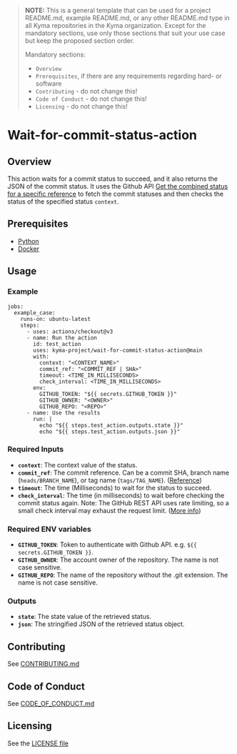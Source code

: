 > **NOTE:** This is a general template that can be used for a project README.md, example README.md, or any other README.md type in all Kyma repositories in the Kyma organization. Except for the mandatory sections, use only those sections that suit your use case but keep the proposed section order.
>
> Mandatory sections: 
> - `Overview`
> - `Prerequisites`, if there are any requirements regarding hard- or software
> - `Contributing` - do not change this!
> - `Code of Conduct` - do not change this!
> - `Licensing` - do not change this!

# Wait-for-commit-status-action

## Overview
This action waits for a commit status to succeed, and it also returns the JSON of the commit status. It uses the Github API [Get the combined status for a specific reference](https://docs.github.com/en/rest/commits/statuses?apiVersion=2022-11-28#get-the-combined-status-for-a-specific-reference) to fetch the commit statuses and then checks the status of the specified status `context`.

## Prerequisites

- [Python](https://www.python.org/)
- [Docker](https://www.docker.com/)

## Usage

### Example
```
jobs:
  example_case:
    runs-on: ubuntu-latest
    steps:
      - uses: actions/checkout@v3
      - name: Run the action
        id: test_action
        uses: kyma-project/wait-for-commit-status-action@main
        with:
          context: "<CONTEXT_NAME>"
          commit_ref: "<COMMIT_REF | SHA>"
          timeout: <TIME_IN_MILLISECONDS>
          check_interval: <TIME_IN_MILLISECONDS>
        env:
          GITHUB_TOKEN: "${{ secrets.GITHUB_TOKEN }}"
          GITHUB_OWNER: "<OWNER>"
          GITHUB_REPO: "<REPO>"
      - name: Use the results
        run: |
          echo "${{ steps.test_action.outputs.state }}"
          echo "${{ steps.test_action.outputs.json }}"
```

### Required Inputs

- **`context`**: The context value of the status.
- **`commit_ref`**: The commit reference. Can be a commit SHA, branch name (`heads/BRANCH_NAME`), or tag name (`tags/TAG_NAME`). ([Reference](https://docs.github.com/en/rest/commits/statuses?apiVersion=2022-11-28#get-the-combined-status-for-a-specific-reference))
- **`timeout`**: The time (Milliseconds) to wait for the status to succeed.
- **`check_interval`**: The time (in milliseconds) to wait before checking the commit status again.
  Note: The GitHub REST API uses rate limiting, so a small check interval may exhaust the request limit. ([More info](https://docs.github.com/en/rest/overview/resources-in-the-rest-api?apiVersion=2022-11-28#rate-limiting))

### Required ENV variables

- **`GITHUB_TOKEN`**: Token to authenticate with Github API. e.g. `${{ secrets.GITHUB_TOKEN }}`.
- **`GITHUB_OWNER`**: The account owner of the repository. The name is not case sensitive.
- **`GITHUB_REPO`**: The name of the repository without the .git extension. The name is not case sensitive.

### Outputs

- **`state`**: The state value of the retrieved status.
- **`json`**: The stringified JSON of the retrieved status object.

## Contributing
<!--- mandatory section - do not change this! --->

See [CONTRIBUTING.md](CONTRIBUTING.md)

## Code of Conduct
<!--- mandatory section - do not change this! --->

See [CODE_OF_CONDUCT.md](CODE_OF_CONDUCT.md)

## Licensing
<!--- mandatory section - do not change this! --->

See the [LICENSE file](./LICENSE)
